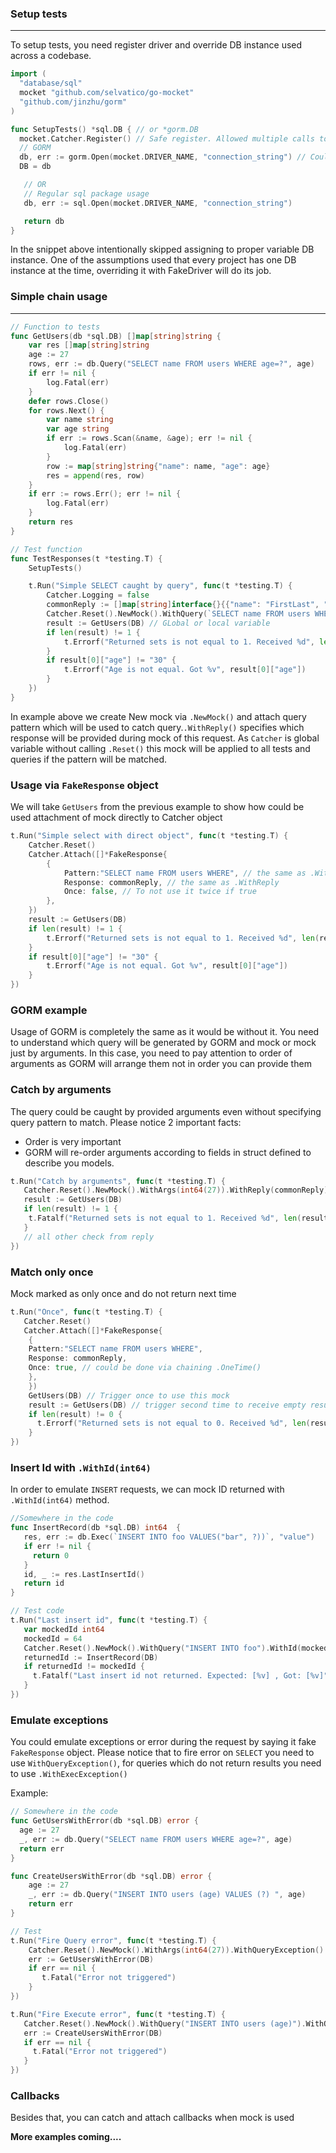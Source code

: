### Setup tests

***

To setup tests, you need register driver and override DB instance used across a codebase.
```go
import (
  "database/sql"
  mocket "github.com/selvatico/go-mocket"
  "github.com/jinzhu/gorm"
)

func SetupTests() *sql.DB { // or *gorm.DB
  mocket.Catcher.Register() // Safe register. Allowed multiple calls to save
  // GORM
  db, err := gorm.Open(mocket.DRIVER_NAME, "connection_string") // Could be any connection string
  DB = db

   // OR
   // Regular sql package usage
   db, err := sql.Open(mocket.DRIVER_NAME, "connection_string")

   return db
}
```

In the snippet above intentionally skipped assigning to proper variable DB instance. One of the assumptions used that every project has one DB instance at the time, overriding it with FakeDriver will do its job.

### Simple chain usage

***

```go
// Function to tests
func GetUsers(db *sql.DB) []map[string]string {
	var res []map[string]string
	age := 27
	rows, err := db.Query("SELECT name FROM users WHERE age=?", age)
	if err != nil {
		log.Fatal(err)
	}
	defer rows.Close()
	for rows.Next() {
		var name string
		var age string
		if err := rows.Scan(&name, &age); err != nil {
			log.Fatal(err)
		}
		row := map[string]string{"name": name, "age": age}
		res = append(res, row)
	}
	if err := rows.Err(); err != nil {
		log.Fatal(err)
	}
	return res
}

// Test function
func TestResponses(t *testing.T) {
	SetupTests()

	t.Run("Simple SELECT caught by query", func(t *testing.T) {
		Catcher.Logging = false
		commonReply := []map[string]interface{}{{"name": "FirstLast", "age": "30"}}
		Catcher.Reset().NewMock().WithQuery(`SELECT name FROM users WHERE`).WithReply(commonReply)
		result := GetUsers(DB) // GLobal or local variable
		if len(result) != 1 {
			t.Errorf("Returned sets is not equal to 1. Received %d", len(result))
		}
		if result[0]["age"] != "30" {
			t.Errorf("Age is not equal. Got %v", result[0]["age"])
		}
	})
}
```
In example above we create New mock via `.NewMock()` and attach query pattern which will be used to catch query.`.WithReply()` specifies which response will be provided during mock of this request.
As `Catcher` is global variable without calling `.Reset()` this mock will be applied to all tests and queries if the pattern will be matched.

### Usage via `FakeResponse` object

We will take `GetUsers` from the previous example to show how could be used attachment of mock directly to Catcher object

```go
t.Run("Simple select with direct object", func(t *testing.T) {
	Catcher.Reset()
	Catcher.Attach([]*FakeResponse{
		{
			Pattern:"SELECT name FROM users WHERE", // the same as .WithQuery()
			Response: commonReply, // the same as .WithReply
			Once: false, // To not use it twice if true
		},
	})
	result := GetUsers(DB)
	if len(result) != 1 {
		t.Errorf("Returned sets is not equal to 1. Received %d", len(result))
	}
	if result[0]["age"] != "30" {
		t.Errorf("Age is not equal. Got %v", result[0]["age"])
	}
})
```

### GORM example

Usage of GORM is completely the same as it would be without it. You need to understand which query will be generated by GORM and mock or mock just by arguments. In this case, you need to pay attention to order of arguments as GORM will arrange them not in order you can provide them


### Catch by arguments

The query could be caught by provided arguments even without specifying query pattern to match.
Please notice 2 important facts:

* Order is very important
* GORM will re-order arguments according to fields in struct defined to describe you models.

```go
t.Run("Catch by arguments", func(t *testing.T) {
   Catcher.Reset().NewMock().WithArgs(int64(27)).WithReply(commonReply)
   result := GetUsers(DB)
   if len(result) != 1 {
	t.Fatalf("Returned sets is not equal to 1. Received %d", len(result))
   }
   // all other check from reply     
})
```

### Match only once

Mock marked as only once and do not return next time
```go
t.Run("Once", func(t *testing.T) {
   Catcher.Reset()
   Catcher.Attach([]*FakeResponse{
    {
	Pattern:"SELECT name FROM users WHERE",
	Response: commonReply,
	Once: true, // could be done via chaining .OneTime()
    },
    })
    GetUsers(DB) // Trigger once to use this mock
    result := GetUsers(DB) // trigger second time to receive empty results
    if len(result) != 0 {
      t.Errorf("Returned sets is not equal to 0. Received %d", len(result))
    }
})
```

### Insert Id with `.WithId(int64)`

In order to emulate `INSERT` requests, we can mock ID returned with `.WithId(int64)` method.

```go
//Somewhere in the code
func InsertRecord(db *sql.DB) int64  {
   res, err := db.Exec(`INSERT INTO foo VALUES("bar", ?))`, "value")
   if err != nil {
     return 0
   }
   id, _ := res.LastInsertId()
   return id
}

// Test code
t.Run("Last insert id", func(t *testing.T) {
   var mockedId int64
   mockedId = 64
   Catcher.Reset().NewMock().WithQuery("INSERT INTO foo").WithId(mockedId)
   returnedId := InsertRecord(DB)
   if returnedId != mockedId {
     t.Fatalf("Last insert id not returned. Expected: [%v] , Got: [%v]", mockedId, returnedId)
   }
})
```

### Emulate exceptions

You could emulate exceptions or error during the request by saying it fake `FakeResponse` object.
Please notice that to fire error on `SELECT` you need to use `WithQueryException()`, for queries which do not return results you need to use `.WithExecException()`

Example: 
```go
// Somewhere in the code
func GetUsersWithError(db *sql.DB) error {
  age := 27
  _, err := db.Query("SELECT name FROM users WHERE age=?", age)
  return err
}

func CreateUsersWithError(db *sql.DB) error {
	age := 27
	_, err := db.Query("INSERT INTO users (age) VALUES (?) ", age)
	return err
}

// Test
t.Run("Fire Query error", func(t *testing.T) {
	Catcher.Reset().NewMock().WithArgs(int64(27)).WithQueryException()
	err := GetUsersWithError(DB)
	if err == nil {
	   t.Fatal("Error not triggered")
	}
})

t.Run("Fire Execute error", func(t *testing.T) {
   Catcher.Reset().NewMock().WithQuery("INSERT INTO users (age)").WithQueryException()
   err := CreateUsersWithError(DB)
   if err == nil {
	 t.Fatal("Error not triggered")
   }
})
```
### Callbacks

Besides that, you can catch and attach callbacks when mock is used

__More examples coming....__